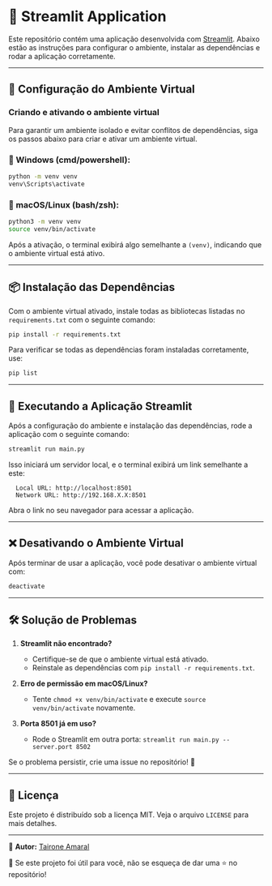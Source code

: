 # 📌 Streamlit Application

Este repositório contém uma aplicação desenvolvida com [Streamlit](https://streamlit.io/). Abaixo estão as instruções para configurar o ambiente, instalar as dependências e rodar a aplicação corretamente.

---

## 🔧 Configuração do Ambiente Virtual

### Criando e ativando o ambiente virtual

Para garantir um ambiente isolado e evitar conflitos de dependências, siga os passos abaixo para criar e ativar um ambiente virtual.

### 📌 Windows (cmd/powershell):
```sh
python -m venv venv
venv\Scripts\activate
```

### 📌 macOS/Linux (bash/zsh):
```sh
python3 -m venv venv
source venv/bin/activate
```

Após a ativação, o terminal exibirá algo semelhante a `(venv)`, indicando que o ambiente virtual está ativo.

---

## 📦 Instalação das Dependências

Com o ambiente virtual ativado, instale todas as bibliotecas listadas no `requirements.txt` com o seguinte comando:

```sh
pip install -r requirements.txt
```

Para verificar se todas as dependências foram instaladas corretamente, use:

```sh
pip list
```

---

## 🚀 Executando a Aplicação Streamlit

Após a configuração do ambiente e instalação das dependências, rode a aplicação com o seguinte comando:

```sh
streamlit run main.py
```

Isso iniciará um servidor local, e o terminal exibirá um link semelhante a este:

```
  Local URL: http://localhost:8501
  Network URL: http://192.168.X.X:8501
```

Abra o link no seu navegador para acessar a aplicação.

---

## ❌ Desativando o Ambiente Virtual

Após terminar de usar a aplicação, você pode desativar o ambiente virtual com:

```sh
deactivate
```

---

## 🛠 Solução de Problemas

1. **Streamlit não encontrado?**
   - Certifique-se de que o ambiente virtual está ativado.
   - Reinstale as dependências com `pip install -r requirements.txt`.

2. **Erro de permissão em macOS/Linux?**
   - Tente `chmod +x venv/bin/activate` e execute `source venv/bin/activate` novamente.

3. **Porta 8501 já em uso?**
   - Rode o Streamlit em outra porta: `streamlit run main.py --server.port 8502`

Se o problema persistir, crie uma issue no repositório! 🚀

---

## 📜 Licença

Este projeto é distribuído sob a licença MIT. Veja o arquivo `LICENSE` para mais detalhes.

---

📝 **Autor:** [Tairone Amaral](https://www.linkedin.com/in/tairone-amaral/)

🌟 Se este projeto foi útil para você, não se esqueça de dar uma ⭐ no repositório!
